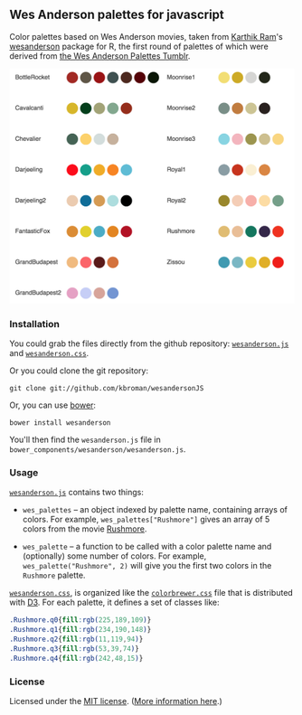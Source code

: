 ## Wes Anderson palettes for javascript

Color palettes based on Wes Anderson movies, taken from
[Karthik Ram](http://inundata.org/)'s
[wesanderson](https://github.com/karthik/wesanderson) package for R,
the first round of palettes of which were derived from
[the Wes Anderson Palettes Tumblr](http://wesandersonpalettes.tumblr.com).

![wes anderson palettes](palettes.png)

### Installation

You could grab the files directly from the github repository:
[`wesanderson.js`](https://raw.githubusercontent.com/kbroman/wesandersonJS/master/wesanderson.js)
and
[`wesanderson.css`](https://raw.githubusercontent.com/kbroman/wesandersonJS/master/wesanderson.css).

Or you could clone the git repository:

```
git clone git://github.com/kbroman/wesandersonJS
```

Or, you can use [bower](http://bower.io/):

```
bower install wesanderson
```

You'll then find the `wesanderson.js` file in
`bower_components/wesanderson/wesanderson.js`.

### Usage

[`wesanderson.js`](https://github.com/kbroman/wesandersonJS/master/wesanderson.js)
contains two things:

- `wes_palettes` &ndash; an object indexed by palette name, containing
  arrays of colors. For example, `wes_palettes["Rushmore"]` gives an
  array of 5 colors from the movie
  [Rushmore](http://en.wikipedia.org/wiki/Rushmore_%28film%29).

- `wes_palette` &ndash; a function to be called with a color palette name
  and (optionally) some number of colors. For example,
  `wes_palette("Rushmore", 2)` will give you the first two colors in
  the `Rushmore` palette.

[`wesanderson.css`](https://github.com/kbroman/wesandersonJS/master/wesanderson.css),
is organized like the
[`colorbrewer.css`](https://github.com/mbostock/d3/blob/master/lib/colorbrewer/colorbrewer.css)
file that is distributed with [D3](http://d3js.org). For each palette, it defines a set
of classes like:

```css
.Rushmore.q0{fill:rgb(225,189,109)}
.Rushmore.q1{fill:rgb(234,190,148)}
.Rushmore.q2{fill:rgb(11,119,94)}
.Rushmore.q3{fill:rgb(53,39,74)}
.Rushmore.q4{fill:rgb(242,48,15)}
```

### License

Licensed under the [MIT license](http://cran.r-project.org/web/licenses/MIT). ([More information here](http://en.wikipedia.org/wiki/MIT_License).)
